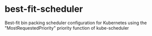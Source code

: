 # best-fit-scheduler
Best-fit bin packing scheduler configuration for Kubernetes using the "MostRequestedPriority" priority function of kube-scheduler
